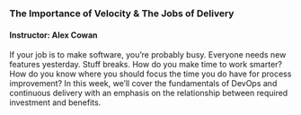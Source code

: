 ### The Importance of Velocity & The Jobs of Delivery

#### Instructor: Alex Cowan
If your job is to make software, you’re probably busy. Everyone needs new features yesterday. Stuff breaks. How do you make time to work smarter? How do you know where you should focus the time you do have for process improvement? In this week, we’ll cover the fundamentals of DevOps and continuous delivery with an emphasis on the relationship between required investment and benefits.
